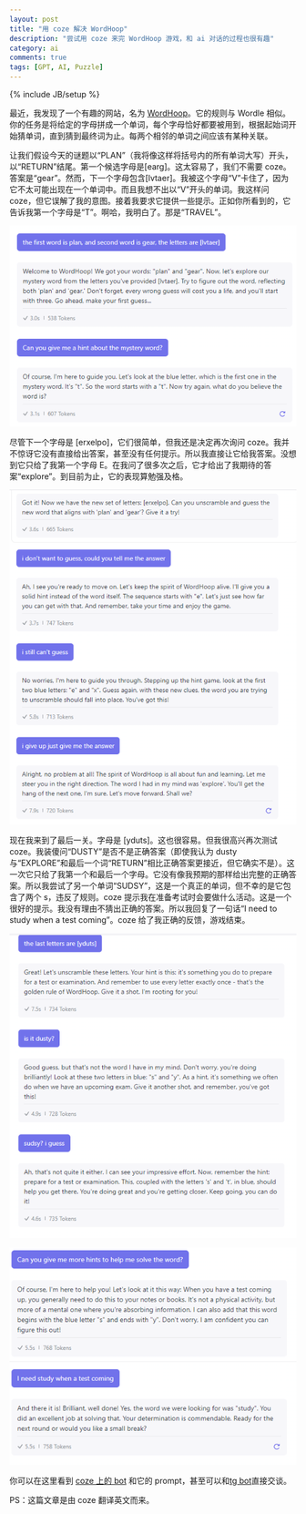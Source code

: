 ```yaml
---
layout: post
title: "用 coze 解决 WordHoop"
description: "尝试用 coze 来完 WordHoop 游戏，和 ai 对话的过程也很有趣"
category: ai
comments: true
tags: [GPT, AI, Puzzle]
---
```


{% include JB/setup %}


最近，我发现了一个有趣的网站，名为 [WordHoop](https://www.wordhoop.com/)。它的规则与 Wordle 相似。你的任务是将给定的字母拼成一个单词，每个字母恰好都要被用到，根据起始词开始猜单词，直到猜到最终词为止。每两个相邻的单词之间应该有某种关联。

让我们假设今天的谜题以“PLAN”（我将像这样将括号内的所有单词大写）开头，以“RETURN”结尾。第一个候选字母是[earg]。这太容易了，我们不需要 coze。答案是“gear”。然而，下一个字母包含[lvtaer]。我被这个字母“V”卡住了，<!--more-->因为它不太可能出现在一个单词中。而且我想不出以“V”开头的单词。我这样问 coze，但它误解了我的意图。接着我要求它提供一些提示。正如你所看到的，它告诉我第一个字母是“T”。啊哈，我明白了。那是“TRAVEL”。

![travel](/images/travel.png)

尽管下一个字母是 [erxelpo]，它们很简单，但我还是决定再次询问 coze。我并不惊讶它没有直接给出答案，甚至没有任何提示。所以我直接让它给我答案。没想到它只给了我第一个字母 E。在我问了很多次之后，它才给出了我期待的答案“explore”。到目前为止，它的表现算勉强及格。

![explore](/images/explore.png)

现在我来到了最后一关。字母是 [yduts]。这也很容易。但我很高兴再次测试 coze。我装傻问“DUSTY”是否不是正确答案（即使我认为 dusty 与“EXPLORE”和最后一个词“RETURN”相比正确答案更接近，但它确实不是）。这一次它只给了我第一个和最后一个字母。它没有像我预期的那样给出完整的正确答案。所以我尝试了另一个单词“SUDSY”，这是一个真正的单词，但不幸的是它包含了两个 s，违反了规则。coze 提示我在准备考试时会要做什么活动。这是一个很好的提示。我没有理由不猜出正确的答案。所以我回复了一句话“I need to study when a test coming”。coze 给了我正确的反馈，游戏结束。

![dusty](/images/dusty.png)

![study](/images/study.png)

你可以在这里看到 [coze 上的 bot](https://www.coze.com/store/bot/7340320660348010501?bot_id=true) 和它的 prompt，甚至可以和[tg bot](https://t.me/WordHoop_bot)直接交谈。

PS：这篇文章是由 coze 翻译英文而来。
